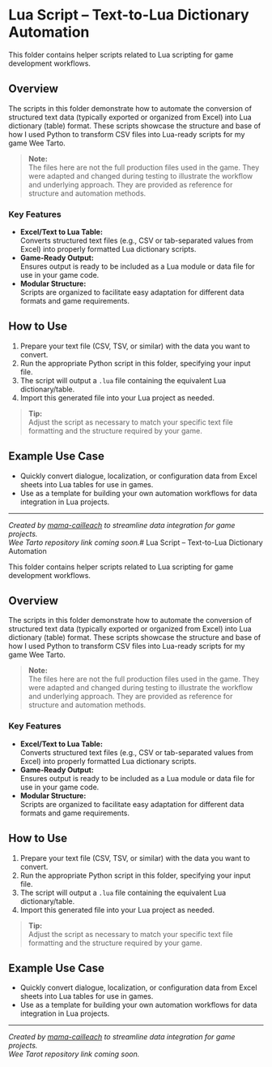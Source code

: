 # Lua Script – Text-to-Lua Dictionary Automation

This folder contains helper scripts related to Lua scripting for game development workflows.

## Overview

The scripts in this folder demonstrate how to automate the conversion of structured text data (typically exported or organized from Excel) into Lua dictionary (table) format. These scripts showcase the structure and base of how I used Python to transform CSV files into Lua-ready scripts for my game Wee Tarto.

> **Note:**  
> The files here are not the full production files used in the game. They were adapted and changed during testing to illustrate the workflow and underlying approach. They are provided as reference for structure and automation methods.

### Key Features

- **Excel/Text to Lua Table:**  
  Converts structured text files (e.g., CSV or tab-separated values from Excel) into properly formatted Lua dictionary scripts.
- **Game-Ready Output:**  
  Ensures output is ready to be included as a Lua module or data file for use in your game code.
- **Modular Structure:**  
  Scripts are organized to facilitate easy adaptation for different data formats and game requirements.

## How to Use

1. Prepare your text file (CSV, TSV, or similar) with the data you want to convert.
2. Run the appropriate Python script in this folder, specifying your input file.
3. The script will output a `.lua` file containing the equivalent Lua dictionary/table.
4. Import this generated file into your Lua project as needed.

> **Tip:**  
> Adjust the script as necessary to match your specific text file formatting and the structure required by your game.

## Example Use Case

- Quickly convert dialogue, localization, or configuration data from Excel sheets into Lua tables for use in games.
- Use as a template for building your own automation workflows for data integration in Lua projects.

---

*Created by [mama-cailleach](https://github.com/mama-cailleach) to streamline data integration for game projects.  
Wee Tarto repository link coming soon.*# Lua Script – Text-to-Lua Dictionary Automation

This folder contains helper scripts related to Lua scripting for game development workflows.

## Overview

The scripts in this folder demonstrate how to automate the conversion of structured text data (typically exported or organized from Excel) into Lua dictionary (table) format. These scripts showcase the structure and base of how I used Python to transform CSV files into Lua-ready scripts for my game Wee Tarto.

> **Note:**  
> The files here are not the full production files used in the game. They were adapted and changed during testing to illustrate the workflow and underlying approach. They are provided as reference for structure and automation methods.

### Key Features

- **Excel/Text to Lua Table:**  
  Converts structured text files (e.g., CSV or tab-separated values from Excel) into properly formatted Lua dictionary scripts.
- **Game-Ready Output:**  
  Ensures output is ready to be included as a Lua module or data file for use in your game code.
- **Modular Structure:**  
  Scripts are organized to facilitate easy adaptation for different data formats and game requirements.

## How to Use

1. Prepare your text file (CSV, TSV, or similar) with the data you want to convert.
2. Run the appropriate Python script in this folder, specifying your input file.
3. The script will output a `.lua` file containing the equivalent Lua dictionary/table.
4. Import this generated file into your Lua project as needed.

> **Tip:**  
> Adjust the script as necessary to match your specific text file formatting and the structure required by your game.

## Example Use Case

- Quickly convert dialogue, localization, or configuration data from Excel sheets into Lua tables for use in games.
- Use as a template for building your own automation workflows for data integration in Lua projects.

---

*Created by [mama-cailleach](https://github.com/mama-cailleach) to streamline data integration for game projects.  
Wee Tarot repository link coming soon.*
